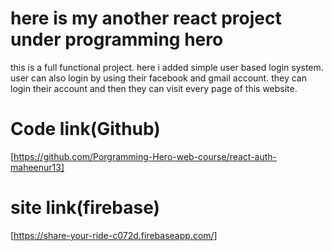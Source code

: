 # here is my another react project under programming hero
this is a full functional project.
here i added simple user based login system.
user can also login by using their facebook and gmail account.
they can login their account and then they can visit every page of this website.

# Code link(Github)
[https://github.com/Porgramming-Hero-web-course/react-auth-maheenur13]
# site link(firebase)
[https://share-your-ride-c072d.firebaseapp.com/]